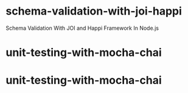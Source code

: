 # schema-validation-with-joi-happi
Schema Validation With JOI and Happi Framework In Node.js
# unit-testing-with-mocha-chai
# unit-testing-with-mocha-chai
